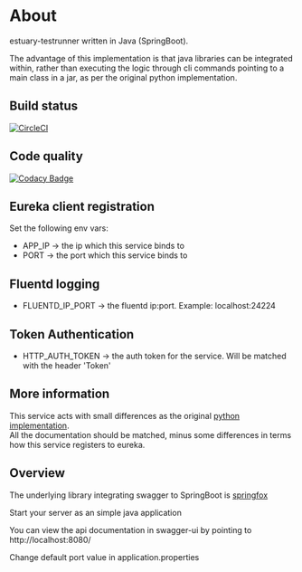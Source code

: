 # About
estuary-testrunner written in Java (SpringBoot). 

The advantage of this implementation is that java libraries can be integrated within, rather than executing the logic through cli commands pointing to a main class in a jar, as per the original python implementation.

## Build status
[![CircleCI](https://circleci.com/gh/dinuta/estuary-testrunner-java.svg?style=svg&circle-token=2036f4d0e07fadce8101e00e790970fcfb43e03f)](https://circleci.com/gh/dinuta/estuary-testrunner-java)

## Code quality
[![Codacy Badge](https://app.codacy.com/project/badge/Grade/dfbb5fd3b7cb4055a71d0f0b886917e3)](https://www.codacy.com?utm_source=github.com&amp;utm_medium=referral&amp;utm_content=dinuta/estuary-testrunner-java&amp;utm_campaign=Badge_Grade)

## Eureka client registration
Set the following env vars:  
-  APP_IP -> the ip which this service binds to
-  PORT  -> the port which this service binds to


## Fluentd logging
-  FLUENTD_IP_PORT  -> the fluentd ip:port. Example: localhost:24224  

## Token Authentication
-  HTTP_AUTH_TOKEN -> the auth token for the service. Will be matched with the header 'Token'

## More information
This service acts with small differences as the original [python implementation](https://github.com/dinuta/estuary-testrunner).  
All the documentation should be matched, minus some differences in terms how this service registers to eureka.


## Overview  
The underlying library integrating swagger to SpringBoot is [springfox](https://github.com/springfox/springfox)  

Start your server as an simple java application  

You can view the api documentation in swagger-ui by pointing to  
http://localhost:8080/  

Change default port value in application.properties
